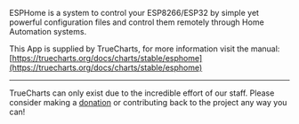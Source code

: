 ESPHome is a system to control your ESP8266/ESP32 by simple yet powerful configuration files and control them remotely through Home Automation systems.

This App is supplied by TrueCharts, for more information visit the manual: [https://truecharts.org/docs/charts/stable/esphome](https://truecharts.org/docs/charts/stable/esphome)

---

TrueCharts can only exist due to the incredible effort of our staff.
Please consider making a [donation](https://truecharts.org/docs/about/sponsor) or contributing back to the project any way you can!
